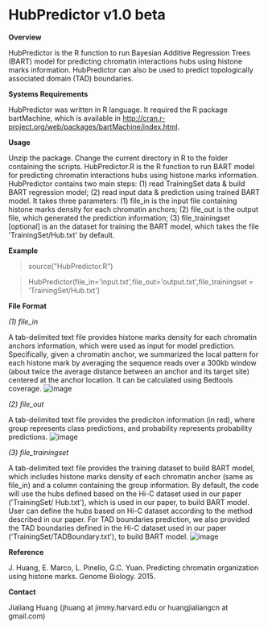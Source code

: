 # HubPredictor v1.0 beta

**Overview**

HubPredictor is the R function to run Bayesian Additive Regression Trees (BART) model for predicting chromatin interactions hubs using histone marks information. HubPredictor can also be used to predict topologically associated domain (TAD) boundaries.

**Systems Requirements**

HubPredictor was written in R language. It required the R package bartMachine, which is available in http://cran.r-project.org/web/packages/bartMachine/index.html.

**Usage**

Unzip the package. Change the current directory in R to the folder containing the scripts.
HubPredictor.R is the R function to run BART model for predicting chromatin interactions hubs using histone marks information. HubPredictor contains two main steps: (1) read TrainingSet data & build BART regression model; (2) read input data & prediction using trained BART model. It takes three parameters: (1) file_in <required> is the input file containing histone marks density for each chromatin anchors; (2) file_out <required> is the output file, which generated the prediction information; (3) file_trainingset [optional] is an the dataset for training the BART model, which takes the file 'TrainingSet/Hub.txt' by default.

**Example**

> source("HubPredictor.R")

> HubPredictor(file_in='input.txt',file_out='output.txt',file_trainingset = 'TrainingSet/Hub.txt')

**File Format**

*(1) file_in*

A tab-delimited text file provides histone marks density for each chromatin anchors information, which were used as input for model prediction. Specifically, given a chromatin anchor, we summarized the local pattern for each histone mark by averaging the sequence reads over a 300kb window (about twice the average distance between an anchor and its target site) centered at the anchor location. It can be calculated  using Bedtools coverage. 
![image](https://cloud.githubusercontent.com/assets/13242871/8606605/b9311386-265a-11e5-91fb-5040ed6da366.png)

*(2) file_out*

A tab-delimited text file provides the prediciton information (in red), where group represents class predictions, and probability represents probability predictions.
![image](https://cloud.githubusercontent.com/assets/13242871/8606611/be8c17fe-265a-11e5-9185-b0aef3e41fc7.png)
 
*(3) file_trainingset*

A tab-delimited text file provides the training dataset to build BART model, which includes histone marks density of each chromatin anchor (same as file_in) and a column containing the group information. By default, the code will use the hubs defined based on the Hi-C dataset used in our paper ('TrainingSet/ Hub.txt'), which is used in our paper, to build BART model. User can define the hubs based on Hi-C dataset according to the method described in our paper. For TAD boundaries prediction, we also provided the TAD boundaries defined in the Hi-C dataset used in our paper ('TrainingSet/TADBoundary.txt'), to build BART model.
![image](https://cloud.githubusercontent.com/assets/13242871/8606617/c57cb190-265a-11e5-8c96-244d1afdae8e.png)

**Reference**

J. Huang, E. Marco, L. Pinello, G.C. Yuan. Predicting chromatin organization using histone marks. Genome Biology. 2015.

**Contact**

Jialiang Huang (jhuang at jimmy.harvard.edu or huangjialiangcn at gmail.com)





